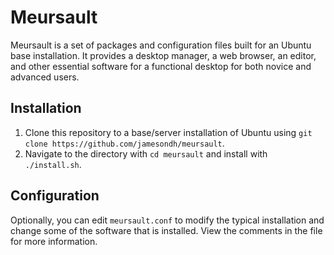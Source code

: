Meursault
=========
Meursault is a set of packages and configuration files built for an Ubuntu base
installation. It provides a desktop manager, a web browser, an editor, and
other essential software for a functional desktop for both novice and advanced
users.

Installation
------------
1. Clone this repository to a base/server installation of Ubuntu using `git clone https://github.com/jamesondh/meursault`.
2. Navigate to the directory with `cd meursault` and install with `./install.sh`.

Configuration
----------------
Optionally, you can edit `meursault.conf` to modify the typical installation
and change some of the software that is installed. View the comments in the file
for more information.
